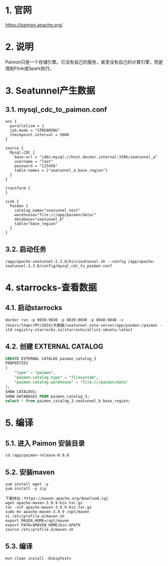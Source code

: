 # 1. 官网
https://paimon.apache.org/

# 2. 说明
Paimon只是一个存储引擎。它没有自己的服务，甚至没有自己的计算引擎，而是借助Flink或Spark执行。
# 3. Seatunnel产生数据
## 3.1. mysql_cdc_to_paimon.conf
```shell
env {
  parallelism = 1
  job.mode = "STREAMING"
  checkpoint.interval = 5000
}

source {
  Mysql-CDC {
    base-url = "jdbc:mysql://host.docker.internal:3306/seatunnel_a"
    username = "root"
    password = "123456"
    table-names = ["seatunnel_a.base_region"]
  }
}

transform {
}

sink {
  Paimon {
    catalog_name="seatunnel_test"
    warehouse="file:///app/paimon/data/"
    database="seatunnel_b"
    table="base_region"
  }
}
```

## 3.2. 启动任务
    /app/apache-seatunnel-2.3.8/bin/seatunnel.sh --config /app/apache-seatunnel-2.3.8/config/mysql_cdc_to_paimon.conf

# 4. starrocks-查看数据
## 4.1. 启动starrocks
    docker run -p 9030:9030 -p 8030:8030 -p 8040:8040 -v /Users/lhqer/MY/2024/大数据/seatunnel-zeta-server/app/paimon:/paimon -itd registry.starrocks.io/starrocks/allin1-ubuntu:latest
## 4.2. 创建 EXTERNAL CATALOG
```sql
CREATE EXTERNAL CATALOG paimon_catalog_3
PROPERTIES
(
    "type" = "paimon",
    "paimon.catalog.type" = "filesystem",
    "paimon.catalog.warehouse" = "file:///paimon/data"
);
SHOW CATALOGS;
SHOW DATABASES FROM paimon_catalog_3;
select * from paimon_catalog_3.seatunnel_b.base_region;
```


# 5. 编译
## 5.1. 进入 Paimon 安装目录
    cd /app/paimon-release-0.9.0
## 5.2. 安装maven
    yum install wget -y
    yum install -y zip

    下载地址：https://maven.apache.org/download.cgi
    wget apache-maven-3.9.9-bin.tar.gz
    tar -xvf apache-maven-3.9.9-bin.tar.gz
    sudo mv apache-maven-3.9.9 /opt/maven
    vi /etc/profile.d/maven.sh
    export MAVEN_HOME=/opt/maven
    export PATH=$MAVEN_HOME/bin:$PATH
    source /etc/profile.d/maven.sh

## 5.3. 编译
    mvn clean install -DskipTests